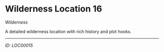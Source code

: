 # Wilderness Location 16

*Wilderness*

A detailed wilderness location with rich history and plot hooks.

---
*ID: LOC00015*